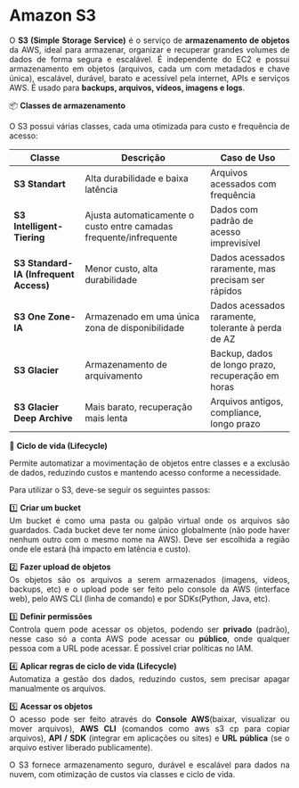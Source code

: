 # Amazon S3
<div align="justify">

O **S3 (Simple Storage Service)** é o serviço de **armazenamento de objetos** da AWS, ideal para armazenar, organizar e recuperar grandes volumes de dados de forma segura e escalável. É independente do EC2 e possui armazenamento em objetos (arquivos, cada um com metadados e chave única), escalável, durável, barato e acessível pela internet, APIs e serviços AWS. É usado para **backups, arquivos, vídeos, imagens e logs**.

:package: **Classes de armazenamento**

O S3 possui várias classes, cada uma otimizada para custo e frequência de acesso: 

| Classe |  Descrição |  Caso de Uso |
|--------|------------|--------------|
**S3 Standart**|Alta durabilidade e baixa latência| Arquivos acessados com frequência 
**S3 Intelligent-Tiering**| Ajusta automaticamente o custo entre camadas frequente/infrequente| Dados com padrão de acesso imprevisível 
**S3 Standard-IA (Infrequent Access)**| Menor custo, alta durabilidade | Dados acessados raramente, mas precisam ser rápidos 
**S3 One Zone-IA**| Armazenado em uma única zona de disponibilidade | Dados acessados raramente, tolerante à perda de AZ 
**S3 Glacier**| Armazenamento de arquivamento |Backup, dados de longo prazo, recuperação em horas 
**S3 Glacier Deep Archive**| Mais barato, recuperação mais lenta | Arquivos antigos, compliance, longo prazo 

:arrows_counterclockwise: **Ciclo de vida (Lifecycle)** 

Permite automatizar a movimentação de objetos entre classes e a exclusão de dados, reduzindo custos e mantendo acesso conforme a necessidade. 

 

Para utilizar o S3, deve-se seguir os seguintes passos: 


:one: **Criar um bucket**  
Um bucket é como uma pasta ou galpão virtual onde os arquivos são guardados. Cada bucket deve ter nome único globalmente (não pode haver nenhum outro com o mesmo nome na AWS). Deve ser escolhida a região onde ele estará (há impacto em latência e custo). 

:two: **Fazer upload de objetos**  
Os objetos são os arquivos a serem armazenados (imagens, vídeos, backups, etc) e o upload pode ser feito pelo console da AWS (interface web), pelo AWS CLI (linha de comando) e por SDKs(Python, Java, etc). 

 :three: **Definir permissões**  
 Controla quem pode acessar os objetos, podendo ser **privado** (padrão), nesse caso só a conta AWS pode acessar ou **público**, onde qualquer pessoa com a URL pode acessar. É possível criar políticas no IAM. 

 :four: **Aplicar regras de ciclo de vida (Lifecycle)**  
Automatiza a gestão dos dados, reduzindo custos, sem precisar apagar manualmente os arquivos. 

 :five: **Acessar os objetos**  
 O acesso pode ser feito através do **Console AWS**(baixar, visualizar ou mover arquivos), **AWS CLI** (comandos como aws s3 cp para copiar arquivos),  **API / SDK** (integrar em aplicações ou sites) e **URL pública** (se o arquivo estiver liberado publicamente). 

 
O S3 fornece armazenamento seguro, durável e escalável para dados na nuvem, com otimização de custos via classes e ciclo de vida. 
</div>

